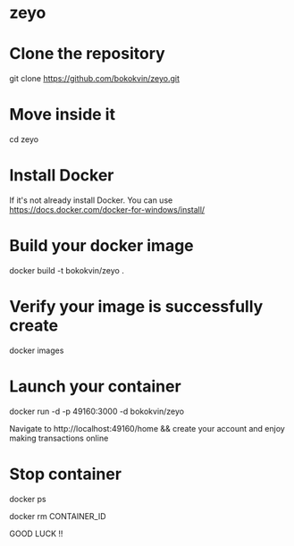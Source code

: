 # zeyo

# Clone the repository
git clone https://github.com/bokokvin/zeyo.git

# Move inside it
cd zeyo

# Install Docker
If it's not already install Docker. You can use https://docs.docker.com/docker-for-windows/install/

# Build your docker image
docker build -t bokokvin/zeyo .

# Verify your image is successfully create
docker images 

# Launch your container 
docker run -d -p 49160:3000 -d bokokvin/zeyo

Navigate to http://localhost:49160/home && create your account and enjoy making transactions online

# Stop container

docker ps 

docker rm CONTAINER_ID


GOOD LUCK !!
